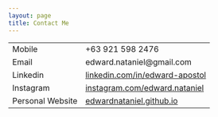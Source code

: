 ```yaml
---
layout: page
title: Contact Me
---
```

<table style="width:100%">
  <tr>
    <td>Mobile</td>
    <td>+63 921 598 2476</td
  </tr>
  <tr>
    <td>Email</td>
    <td>edward.nataniel@gmail.com</td>
  </tr>
  <tr>
    <td>Linkedin</td>
    <td><a href="https://linkedin.com/in/edward-apostol">linkedin.com/in/edward-apostol</a></td>
  </tr>
  <tr>
    <td>Instagram</td>
    <td><a href="https://www.instagram.com/edward.nataniel/">instagram.com/edward.nataniel</a></td>
  </tr>
  <tr>
    <td>Personal Website</td>
    <td><a href=" edwardnataniel.github.io">edwardnataniel.github.io</a></td>
  </tr>
</table>
